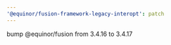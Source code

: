 ```yaml
---
'@equinor/fusion-framework-legacy-interopt': patch
---
```


bump @equinor/fusion from 3.4.16 to 3.4.17
